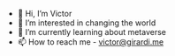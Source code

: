 - 👋 Hi, I’m Victor
- 👀 I’m interested in changing the world
- 🌱 I’m currently learning about metaverse
- 📫 How to reach me - victor@girardi.me

<!---
girardime/girardime is a ✨ special ✨ repository because its `README.md` (this file) appears on your GitHub profile.
You can click the Preview link to take a look at your changes.
--->
